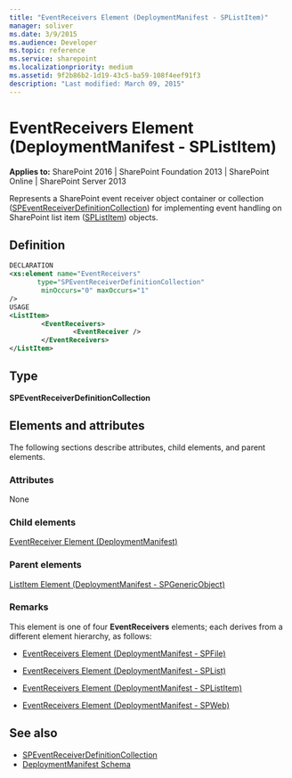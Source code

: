 ```yaml
---
title: "EventReceivers Element (DeploymentManifest - SPListItem)"
manager: soliver
ms.date: 3/9/2015
ms.audience: Developer
ms.topic: reference
ms.service: sharepoint
ms.localizationpriority: medium
ms.assetid: 9f2b86b2-1d19-43c5-ba59-108f4eef91f3
description: "Last modified: March 09, 2015"
---
```


# EventReceivers Element (DeploymentManifest - SPListItem)

**Applies to:** SharePoint 2016 | SharePoint Foundation 2013 | SharePoint Online | SharePoint Server 2013 
  
Represents a SharePoint event receiver object container or collection ([SPEventReceiverDefinitionCollection](https://msdn.microsoft.com/library/Microsoft.SharePoint.SPEventReceiverDefinitionCollection.aspx)) for implementing event handling on SharePoint list item ([SPListItem](https://msdn.microsoft.com/library/Microsoft.SharePoint.SPListItem.aspx)) objects. 

## Definition

```XML
DECLARATION
<xs:element name="EventReceivers"
       type="SPEventReceiverDefinitionCollection" 
        minOccurs="0" maxOccurs="1" 
/>
USAGE
<ListItem>
        <EventReceivers>
                <EventReceiver />
        </EventReceivers>
</ListItem>

```

## Type

**SPEventReceiverDefinitionCollection**
  
## Elements and attributes

The following sections describe attributes, child elements, and parent elements.

### Attributes

None
   
### Child elements

[EventReceiver Element (DeploymentManifest)](eventreceiver-element-deploymentmanifest.md)
   
### Parent elements

[ListItem Element (DeploymentManifest - SPGenericObject)](listitem-element-deploymentmanifestspgenericobject.md)
   
### Remarks

This element is one of four **EventReceivers** elements; each derives from a different element hierarchy, as follows: 
  
- [EventReceivers Element (DeploymentManifest - SPFile)](eventreceivers-element-deploymentmanifestspfile.md)
    
- [EventReceivers Element (DeploymentManifest - SPList)](eventreceivers-element-deploymentmanifestsplist.md)
    
- [EventReceivers Element (DeploymentManifest - SPListItem)](eventreceivers-element-deploymentmanifestsplistitem.md)
    
- [EventReceivers Element (DeploymentManifest - SPWeb)](eventreceivers-element-deploymentmanifestspweb.md)
    
## See also

- [SPEventReceiverDefinitionCollection](https://msdn.microsoft.com/library/Microsoft.SharePoint.SPEventReceiverDefinitionCollection.aspx)
- [DeploymentManifest Schema](deploymentmanifest-schema.md)

